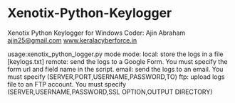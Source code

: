 Xenotix-Python-Keylogger
========================

Xenotix Python Keylogger for Windows
Coder: Ajin Abraham <ajin25@gmail.com>
www.keralacyberforce.in

usage:xenotix_python_logger.py mode
mode:
     local: store the logs in a file [keylogs.txt]
     remote: send the logs to a Google Form. You must specify the form url and field name in the script.
     email: send the logs to an email. You must specify (SERVER,PORT,USERNAME,PASSWORD,TO)
     ftp: upload logs file to an FTP account. You must specify (SERVER,USERNAME,PASSWORD,SSL OPTION,OUTPUT DIRECTORY)
